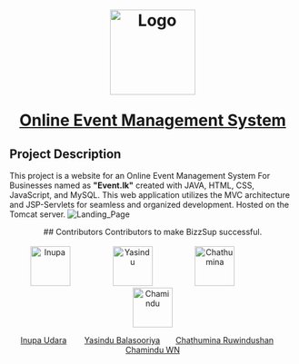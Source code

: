 <h1>
  <div align="center">
    <a href="https://github.com/inupaUdara/Event.lk">
      <img src="https://github.com/inupaUdara/Event.lk/blob/main/Site%20Images/logo.png"  alt="Logo" width = 150px height = 150px">
      <p align=center>Online Event Management System</p>
  </a>
</h1>
    
## Project Description
This project is a website for an Online Event Management System For Businesses named as <b>"Event.lk"</b>  created with JAVA, HTML, CSS, JavaScript, and MySQL. This web application utilizes the MVC architecture and JSP-Servlets for seamless and organized development. Hosted on the Tomcat server.
<img  src="https://github.com/inupaUdara/Event.lk/blob/main/Site%20Images/Screenshot%20(1225).png"  alt="Landing_Page">
<div  align="center">
## Contributors
Contributors to make BizzSup successful.<br><br>
<a href="https://www.linkedin.com/in/inupa-udara-02444728a/"><img src="https://avatars.githubusercontent.com/u/127815279?v=4" alt="Inupa" title="Inupa" width="70" height="70"/></a>
&nbsp;&nbsp;&nbsp;&nbsp;&nbsp;&nbsp;&nbsp;&nbsp;&nbsp;&nbsp;&nbsp;&nbsp;&nbsp;&nbsp;&nbsp;&nbsp;&nbsp;
<a href="https://www.linkedin.com/in/yasindu-balasooriya-56138a229/"><img src="https://avatars.githubusercontent.com/u/124476484?v=4" alt="Yasindu" title="Yasindu" width="70" height="70"/></a>
&nbsp;&nbsp;&nbsp;&nbsp;&nbsp;&nbsp;&nbsp;&nbsp;&nbsp;&nbsp;&nbsp;&nbsp;&nbsp;&nbsp;&nbsp;&nbsp;&nbsp;
<a href="https://www.linkedin.com/in/chathumina-rwindushan-452057242/"><img src="https://avatars.githubusercontent.com/u/142786337?v=4" alt="Chathumina" title="Chathumina" width="70" height="70"/></a>
&nbsp;&nbsp;&nbsp;&nbsp;&nbsp;&nbsp;&nbsp;&nbsp;&nbsp;&nbsp;&nbsp;&nbsp;&nbsp;&nbsp;&nbsp;&nbsp;&nbsp;
<a href="https://www.linkedin.com/in/raveen-de-silva-4a2804216/"><a href="https://www.linkedin.com/in/chamindu-wn-074815282/"><img src="https://avatars.githubusercontent.com/u/130142380?v=4" alt="Chamindu" title="Chamindu" width="70" height="70"/></a>

<a href="https://www.linkedin.com/in/inupa-udara-02444728a/">Inupa Udara</a>&nbsp;&nbsp;&nbsp;&nbsp;&nbsp;&nbsp;&nbsp;
<a href="https://www.linkedin.com/in/yasindu-balasooriya-56138a229/">Yasindu Balasooriya</a>&nbsp;&nbsp;&nbsp;&nbsp;&nbsp;&nbsp;
<a href="https://www.linkedin.com/in/chathumina-rwindushan-452057242/">Chathumina Ruwindushan</a>&nbsp;&nbsp;&nbsp;&nbsp;&nbsp;
<a href="https://www.linkedin.com/in/chamindu-wn-074815282/">Chamindu WN</a>
</div>


